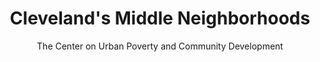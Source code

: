 ---
title: "Cleveland's Middle Neighborhoods"
author:  "The Center on Urban Poverty and Community Development"
output:
  html_document:
    fig_width: 1
---